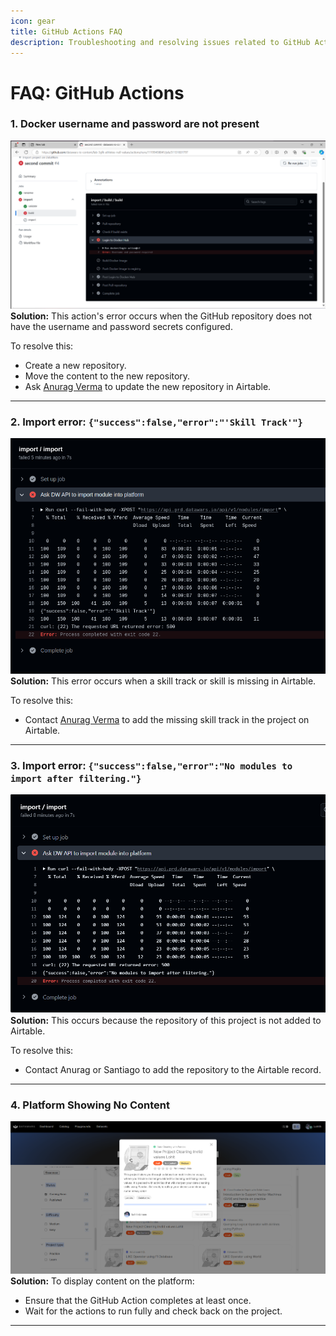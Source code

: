 ```yaml
---
icon: gear
title: GitHub Actions FAQ
description: Troubleshooting and resolving issues related to GitHub Actions.
---
```


# FAQ: GitHub Actions

### 1. Docker username and password are not present
![Error: Username and password required](images/github-actions-faq-1.png)  
**Solution:**
This action's error occurs when the GitHub repository does not have the username and password secrets configured. 

To resolve this:
- Create a new repository.
- Move the content to the new repository.
- Ask [Anurag Verma](mailto:averma@datawars.io) to update the new repository in Airtable.

---

### 2. Import error: `{"success":false,"error":"'Skill Track'"}`
![{"success":false,"error":"'Skill Track'"}](images/github-actions-faq-2.png)
**Solution:**
This error occurs when a skill track or skill is missing in Airtable. 

To resolve this:
- Contact [Anurag Verma](mailto:averma@datawars.io) to add the missing skill track in the project on Airtable.

---

### 3. Import error: `{"success":false,"error":"No modules to import after filtering."}`
![{"success":false,"error":"No modules to import after filtering."}](images/github-actions-faq-3.png)  
**Solution:**
This occurs because the repository of this project is not added to Airtable. 

To resolve this:
- Contact Anurag or Santiago to add the repository to the Airtable record.

---

### 4. Platform Showing No Content
![No Content](images/github-actions-faq-4.png)  
**Solution:**
To display content on the platform:
- Ensure that the GitHub Action completes at least once.
- Wait for the actions to run fully and check back on the project.

---
